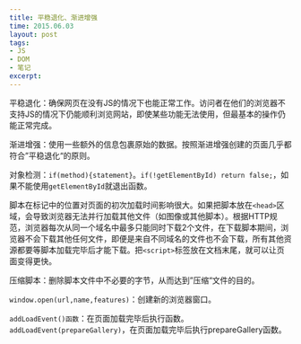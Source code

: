 ```yaml
---
title: 平稳退化、渐进增强
time: 2015.06.03
layout: post
tags:
- JS
- DOM
- 笔记
excerpt: 
---
```


平稳退化：确保网页在没有JS的情况下也能正常工作。访问者在他们的浏览器不支持JS的情况下仍能顺利浏览网站，即使某些功能无法使用，但最基本的操作仍能正常完成。

渐进增强：使用一些额外的信息包裹原始的数据。按照渐进增强创建的页面几乎都符合”平稳退化“的原则。

对象检测：`if(method){statement}`。`if(!getElementById) return false;`，如果不能使用`getElementById`就退出函数。

脚本在标记中的位置对页面的初次加载时间影响很大。如果把脚本放在`<head>`区域，会导致浏览器无法并行加载其他文件（如图像或其他脚本）。根据HTTP规范，浏览器每次从同一个域名中最多只能同时下载2个文件，在下载脚本期间，浏览器不会下载其他任何文件，即便是来自不同域名的文件也不会下载，所有其他资源都要等脚本加载完毕后才能下载。把`<script>`标签放在文档末尾，就可以让页面变得更快。

压缩脚本：删除脚本文件中不必要的字节，从而达到”压缩“文件的目的。

`window.open(url,name,features)`：创建新的浏览器窗口。

`addLoadEvent()函数`：在页面加载完毕后执行函数。`addLoadEvent(prepareGallery)`，在页面加载完毕后执行prepareGallery函数。

